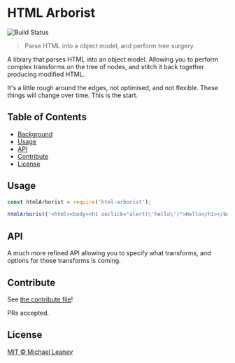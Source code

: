 # HTML Arborist

![![Build Status](https://travis-ci.org/leahciMic/html-arborist.svg?branch=master)](https://travis-ci.org/leahciMic/html-arborist)

> Parse HTML into a object model, and perform tree surgery.

A library that parses HTML into an object model. Allowing you to perform complex
transforms on the tree of nodes, and stitch it back together producing modified
HTML.

It's a little rough around the edges, not optimised, and not flexible. These
things will change over time. This is the start.

## Table of Contents

- [Background](#background)
- [Usage](#usage)
- [API](#api)
- [Contribute](#contribute)
- [License](#license)

## Usage

```javascript
const htmlArborist = require('html-arborist');

htmlArborist('<html><body><h1 onclick="alert(\'hello\')">Hello</h1></body></html>); // <h2>Hello</h2>
```

## API

A much more refined API allowing you to specify what transforms, and options for
those transforms is coming.

## Contribute

See [the contribute file](CONTRIBUTING.md)!

PRs accepted.

## License

[MIT © Michael Leaney](LICENSE)
